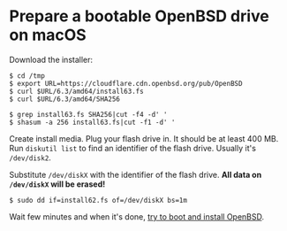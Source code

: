 # Prepare a bootable OpenBSD drive on macOS

Download the installer:

    $ cd /tmp
    $ export URL=https://cloudflare.cdn.openbsd.org/pub/OpenBSD
    $ curl $URL/6.3/amd64/install63.fs
    $ curl $URL/6.3/amd64/SHA256

    $ grep install63.fs SHA256|cut -f4 -d' '
    $ shasum -a 256 install63.fs|cut -f1 -d' '

Create install media. Plug your flash drive in. It should be at least 400
MB. Run `diskutil list` to find an identifier of the flash drive. Usually
it's `/dev/disk2`.

Substitute `/dev/diskX` with the identifier of the flash drive. **All data
on `/dev/diskX` will be erased!**

    $ sudo dd if=install62.fs of=/dev/diskX bs=1m

Wait few minutes and when it's done, [try to boot and install
OpenBSD](/openbsd/install.html).
